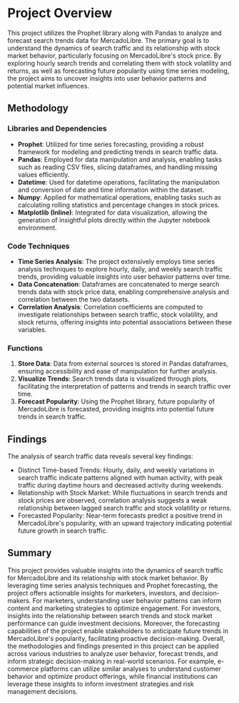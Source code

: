 # Project Overview

This project utilizes the Prophet library along with Pandas to analyze and forecast search trends data for MercadoLibre. The primary goal is to understand the dynamics of search traffic and its relationship with stock market behavior, particularly focusing on MercadoLibre's stock price. By exploring hourly search trends and correlating them with stock volatility and returns, as well as forecasting future popularity using time series modeling, the project aims to uncover insights into user behavior patterns and potential market influences.

## Methodology

### Libraries and Dependencies
- **Prophet**: Utilized for time series forecasting, providing a robust framework for modeling and predicting trends in search traffic data.
- **Pandas**: Employed for data manipulation and analysis, enabling tasks such as reading CSV files, slicing dataframes, and handling missing values efficiently.
- **Datetime**: Used for datetime operations, facilitating the manipulation and conversion of date and time information within the dataset.
- **Numpy**: Applied for mathematical operations, enabling tasks such as calculating rolling statistics and percentage changes in stock prices.
- **Matplotlib (Inline)**: Integrated for data visualization, allowing the generation of insightful plots directly within the Jupyter notebook environment.

### Code Techniques
- **Time Series Analysis**: The project extensively employs time series analysis techniques to explore hourly, daily, and weekly search traffic trends, providing valuable insights into user behavior patterns over time.
- **Data Concatenation**: Dataframes are concatenated to merge search trends data with stock price data, enabling comprehensive analysis and correlation between the two datasets.
- **Correlation Analysis**: Correlation coefficients are computed to investigate relationships between search traffic, stock volatility, and stock returns, offering insights into potential associations between these variables.

### Functions
1. **Store Data**: Data from external sources is stored in Pandas dataframes, ensuring accessibility and ease of manipulation for further analysis.
2. **Visualize Trends**: Search trends data is visualized through plots, facilitating the interpretation of patterns and trends in search traffic over time.
3. **Forecast Popularity**: Using the Prophet library, future popularity of MercadoLibre is forecasted, providing insights into potential future trends in search traffic.

## Findings

The analysis of search traffic data reveals several key findings:
- Distinct Time-based Trends: Hourly, daily, and weekly variations in search traffic indicate patterns aligned with human activity, with peak traffic during daytime hours and decreased activity during weekends.
- Relationship with Stock Market: While fluctuations in search trends and stock prices are observed, correlation analysis suggests a weak relationship between lagged search traffic and stock volatility or returns.
- Forecasted Popularity: Near-term forecasts predict a positive trend in MercadoLibre's popularity, with an upward trajectory indicating potential future growth in search traffic.

## Summary

This project provides valuable insights into the dynamics of search traffic for MercadoLibre and its relationship with stock market behavior. By leveraging time series analysis techniques and Prophet forecasting, the project offers actionable insights for marketers, investors, and decision-makers. For marketers, understanding user behavior patterns can inform content and marketing strategies to optimize engagement. For investors, insights into the relationship between search trends and stock market performance can guide investment decisions. Moreover, the forecasting capabilities of the project enable stakeholders to anticipate future trends in MercadoLibre's popularity, facilitating proactive decision-making. Overall, the methodologies and findings presented in this project can be applied across various industries to analyze user behavior, forecast trends, and inform strategic decision-making in real-world scenarios. For example, e-commerce platforms can utilize similar analyses to understand customer behavior and optimize product offerings, while financial institutions can leverage these insights to inform investment strategies and risk management decisions.
